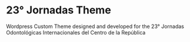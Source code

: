 # 23° Jornadas Theme

Wordpress Custom Theme designed and developed for the 23° Jornadas Odontológicas Internacionales del Centro de la República
